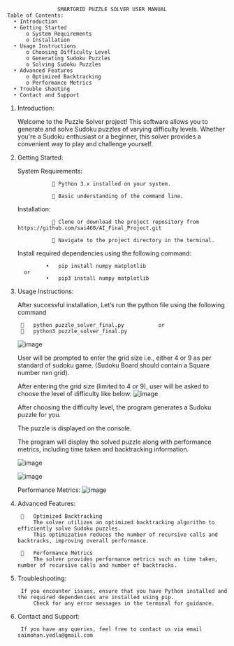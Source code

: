 
				   	SMARTGRID PUZZLE SOLVER USER MANUAL
	Table of Contents:
      •	Introduction
      •	Getting Started
          o	System Requirements
          o	Installation
      •	Usage Instructions
          o	Choosing Difficulty Level
          o	Generating Sudoku Puzzles
          o	Solving Sudoku Puzzles
      •	Advanced Features
          o	Optimized Backtracking
          o	Performance Metrics
      •	Trouble shooting
      •	Contact and Support
      
1. Introduction:
 
   Welcome to the Puzzle Solver project! This software allows you to generate and solve Sudoku puzzles of varying difficulty levels. Whether you're a Sudoku enthusiast or a beginner, this solver provides a convenient way to play and challenge yourself.
   

 
2. Getting Started:
   
   System Requirements:
   
				  	Python 3.x installed on your system.
   
				  	Basic understanding of the command line.
   
      Installation:
   
				  	Clone or download the project repository from https://github.com/sai460/AI_Final_Project.git
			   
				  	Navigate to the project directory in the terminal.
      Install required dependencies using the following command:
   
	  			•	pip install numpy matplotlib
	 	 or	
	  			•	pip3 install numpy matplotlib

3. Usage Instructions:

   
	After successful installation, Let’s run the python file using the following command

			python puzzle_solver_final.py			or
			python3 puzzle_solver_final.py
   ![image](https://github.com/sai460/AI_Final_Project/assets/52188773/41c3f949-61b5-4bd2-8cc4-756c75ff95f2)

	User will be prompted to enter the grid size i.e., either 4 or 9 as per standard of sudoku game. (Sudoku Board should contain a Square number nxn grid).


	After entering the grid size (limited to 4 or 9), user will be asked to choose the level of difficulty like below:
		![image](https://github.com/sai460/AI_Final_Project/assets/52188773/2a04d0fc-84e3-457f-9231-dac40309e94c)


	After choosing the difficulty level, the program generates a Sudoku puzzle for you.


	The puzzle is displayed on the console.


	The program will display the solved puzzle along with performance metrics, including time taken and backtracking information.



     ![image](https://github.com/sai460/AI_Final_Project/assets/52188773/d3ece236-60a7-4335-a2e9-e88c3f1f215b)


	![image](https://github.com/sai460/AI_Final_Project/assets/52188773/c80733d5-8ca9-414d-b842-5c3e0d290349)
	
	
 
   Performance Metrics:
	  			![image](https://github.com/sai460/AI_Final_Project/assets/52188773/693d1e53-6e04-4160-9b21-06afb9f4e516)

5. Advanced Features:
   
			Optimized Backtracking
			The solver utilizes an optimized backtracking algorithm to efficiently solve Sudoku puzzles.
			This optimization reduces the number of recursive calls and backtracks, improving overall performance.
			
			Performance Metrics
			The solver provides performance metrics such as time taken, number of recursive calls and number of backtracks.

		
7. Troubleshooting:
   
		If you encounter issues, ensure that you have Python installed and the required dependencies are installed using pip.
			Check for any error messages in the terminal for guidance.
	
9. Contact and Support:
    
		If you have any queries, feel free to contact us via email saimohan.yedla@gmail.com

